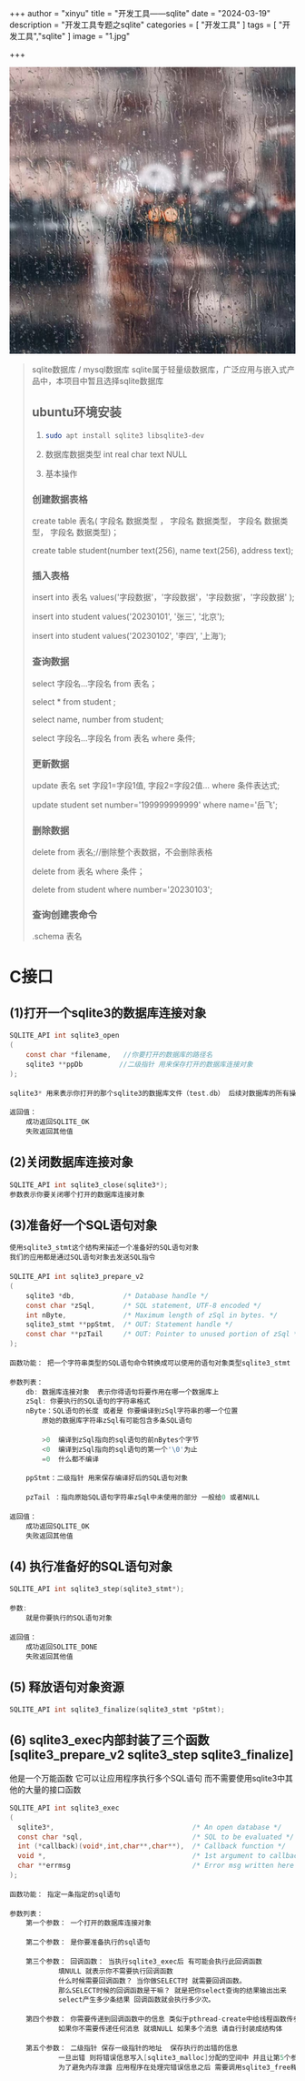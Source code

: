 +++
author = "xinyu"
title = "开发工具——sqlite"
date = "2024-03-19"
description = "开发工具专题之sqlite"
categories = [
    "开发工具"
]
tags = [
    "开发工具","sqlite"
]
image = "1.jpg"

+++

![](2.jpg)

> sqlite数据库 / mysql数据库
> sqlite属于轻量级数据库，广泛应用与嵌入式产品中，本项目中暂且选择sqlite数据库
>
> ## ubuntu环境安装
>
> 1. ```bash
>    sudo apt install sqlite3 libsqlite3-dev
>    ```
>
> 2. 数据库数据类型
>    int real char text NULL
>
> 3. 基本操作
>
> ### 创建数据表格
>
> create  table  表名( 字段名 数据类型  ， 字段名 数据类型， 字段名  数据类型， 字段名  数据类型)；
>
> create table student(number text(256), name text(256), address text);
>
> ### 插入表格
>
> insert into 表名  values('字段数据'，'字段数据'，'字段数据'，'字段数据' );
>
> insert into student values('20230101', '张三', '北京');
>
> insert into student values('20230102', '李四', '上海');
>
> ### 查询数据
>
> select  字段名...字段名  from  表名；
>
> select * from student ;
>
> select name, number from student;
>
> select  字段名...字段名  from  表名  where 条件;
>
> ### 更新数据
>
> update 表名 set 字段1=字段1值, 字段2=字段2值… where 条件表达式;
>
> update student set number='199999999999' where name='岳飞';
>
> ### 删除数据
>
> delete  from 表名;//删除整个表数据，不会删除表格
>
> delete  from 表名  where  条件；
>
> delete from student where number='20230103';
>
> ### 查询创建表命令
>
> .schema 表名

# C接口

## (1)打开一个sqlite3的数据库连接对象 

```c
SQLITE_API int sqlite3_open
(
	const char *filename,   //你要打开的数据库的路径名
	sqlite3 **ppDb         //二级指针 用来保存打开的数据库连接对象
);

sqlite3* 用来表示你打开的那个sqlite3的数据库文件（test.db） 后续对数据库的所有操作都是通过该文件。 

返回值： 
	成功返回SQLITE_OK 
	失败返回其他值
```

## (2)关闭数据库连接对象  

```c
SQLITE_API int sqlite3_close(sqlite3*); 
参数表示你要关闭哪个打开的数据库连接对象 
```

## (3)准备好一个SQL语句对象 

```c
使用sqlite3_stmt这个结构来描述一个准备好的SQL语句对象
我们的应用都是通过SQL语句对象去发送SQL指令 

SQLITE_API int sqlite3_prepare_v2
(
	sqlite3 *db,            /* Database handle */
	const char *zSql,       /* SQL statement, UTF-8 encoded */
	int nByte,              /* Maximum length of zSql in bytes. */
	sqlite3_stmt **ppStmt,  /* OUT: Statement handle */
	const char **pzTail     /* OUT: Pointer to unused portion of zSql */
);
				
函数功能： 把一个字符串类型的SQL语句命令转换成可以使用的语句对象类型sqlite3_stmt
	
参数列表： 
	db: 数据库连接对象  表示你得语句将要作用在哪一个数据库上 
	zSql: 你要执行的SQL语句的字符串格式  
	nByte：SQL语句的长度 或者是 你要编译到zSql字符串的哪一个位置 		
		原始的数据库字符串zSql有可能包含多条SQL语句

		>0  编译到zSql指向的sql语句的前nBytes个字节 
		<0  编译到zSql指向的sql语句的第一个'\0'为止 
		=0  什么都不编译

	ppStmt：二级指针 用来保存编译好后的SQL语句对象

	pzTail ：指向原始SQL语句字符串zSql中未使用的部分 一般给0 或者NULL

返回值： 
	成功返回SQLITE_OK 
	失败返回其他值
```

## (4) 执行准备好的SQL语句对象 

```c
SQLITE_API int sqlite3_step(sqlite3_stmt*);	

参数:
	就是你要执行的SQL语句对象

返回值：
	成功返回SOLITE_DONE 		
	失败返回其他值
```

## (5) 释放语句对象资源  

```c
SQLITE_API int sqlite3_finalize(sqlite3_stmt *pStmt);
```

## (6) sqlite3_exec内部封装了三个函数[sqlite3_prepare_v2 sqlite3_step sqlite3_finalize]

他是一个万能函数 它可以让应用程序执行多个SQL语句 而不需要使用sqlite3中其他的大量的接口函数 

```c
SQLITE_API int sqlite3_exec
(
  sqlite3*,                                  /* An open database */
  const char *sql,                           /* SQL to be evaluated */
  int (*callback)(void*,int,char**,char**),  /* Callback function */
  void *,                                    /* 1st argument to callback */
  char **errmsg                              /* Error msg written here */
);

函数功能： 指定一条指定的sql语句 

参数列表： 
	第一个参数： 一个打开的数据库连接对象

	第二个参数： 是你要准备执行的sql语句 

	第三个参数： 回调函数： 当执行sqlite3_exec后 有可能会执行此回调函数 
			填NULL 就表示你不需要执行回调函数
			什么时候需要回调函数？ 当你做SELECT时 就需要回调函数。 
			那么SELECT时候的回调函数是干嘛？ 就是把你select查询的结果输出出来 
			select产生多少条结果 回调函数就会执行多少次。

	第四个参数： 你需要传递到回调函数中的信息 类似于pthread-create中给线程函数传参 
			如果你不需要传递任何消息 就填NULL 如果多个消息 请自行封装成结构体

	第五个参数： 二级指针 保存一级指针的地址  保存执行的出错的信息  
			一旦出错 则将错误信息写入[sqlite3_malloc]分配的空间中 并且让第5个参数保存分配的空间的地址
    		为了避免内存泄露 应用程序在处理完错误信息之后 需要调用sqlite3_free释放掉第五个参数指向的内容空间
```

